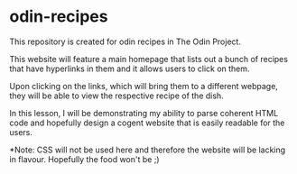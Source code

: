 # odin-recipes
This repository is created for odin recipes in The Odin Project.

This website will feature a main homepage that lists out a bunch of recipes that have hyperlinks in them and it allows users to click on them.

Upon clicking on the links, which will bring them to a different webpage, they will be able to view the respective recipe of the dish.

In this lesson, I will be demonstrating my ability to parse coherent HTML code and hopefully design a cogent website that is easily readable for the users. 

*Note: CSS will not be used here and therefore the website will be lacking in flavour. Hopefully the food won't be ;)